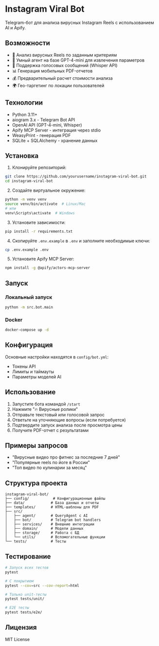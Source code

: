 # Instagram Viral Bot

Telegram-бот для анализа вирусных Instagram Reels с использованием AI и Apify.

## Возможности

- 🎯 Анализ вирусных Reels по заданным критериям
- 🤖 Умный агент на базе GPT-4-mini для извлечения параметров
- 🎤 Поддержка голосовых сообщений (Whisper API)
- 📊 Генерация мобильных PDF-отчетов
- 💰 Предварительный расчет стоимости анализа
- 🌍 Гео-таргетинг по локации пользователей

## Технологии

- Python 3.11+
- aiogram 3.x - Telegram Bot API
- OpenAI API (GPT-4-mini, Whisper)
- Apify MCP Server - интеграция через stdio
- WeasyPrint - генерация PDF
- SQLite + SQLAlchemy - хранение данных

## Установка

1. Клонируйте репозиторий:
```bash
git clone https://github.com/yourusername/instagram-viral-bot.git
cd instagram-viral-bot
```

2. Создайте виртуальное окружение:
```bash
python -m venv venv
source venv/bin/activate  # Linux/Mac
# или
venv\Scripts\activate  # Windows
```

3. Установите зависимости:
```bash
pip install -r requirements.txt
```

4. Скопируйте `.env.example` в `.env` и заполните необходимые ключи:
```bash
cp .env.example .env
```

5. Установите Apify MCP Server:
```bash
npm install -g @apify/actors-mcp-server
```

## Запуск

### Локальный запуск
```bash
python -m src.bot.main
```

### Docker
```bash
docker-compose up -d
```

## Конфигурация

Основные настройки находятся в `config/bot.yml`:
- Токены API
- Лимиты и таймауты
- Параметры моделей AI

## Использование

1. Запустите бота командой `/start`
2. Нажмите "🔥 Вирусные ролики"
3. Отправьте текстовый или голосовой запрос
4. Ответьте на уточняющие вопросы (если потребуется)
5. Подтвердите запуск анализа после просмотра цены
6. Получите PDF-отчет с результатами

## Примеры запросов

- "Вирусные видео про фитнес за последние 7 дней"
- "Популярные reels по йоге в России"
- "Топ видео по кулинарии за месяц"

## Структура проекта

```
instagram-viral-bot/
├── config/           # Конфигурационные файлы
├── data/            # База данных и отчеты
├── templates/       # HTML-шаблоны для PDF
├── src/
│   ├── agent/       # QueryAgent с AI
│   ├── bot/         # Telegram bot handlers
│   ├── services/    # Внешние интеграции
│   ├── domain/      # Модели данных
│   ├── storage/     # Работа с БД
│   └── utils/       # Вспомогательные функции
└── tests/           # Тесты
```

## Тестирование

```bash
# Запуск всех тестов
pytest

# С покрытием
pytest --cov=src --cov-report=html

# Только unit-тесты
pytest tests/unit/

# E2E тесты
pytest tests/e2e/
```

## Лицензия

MIT License